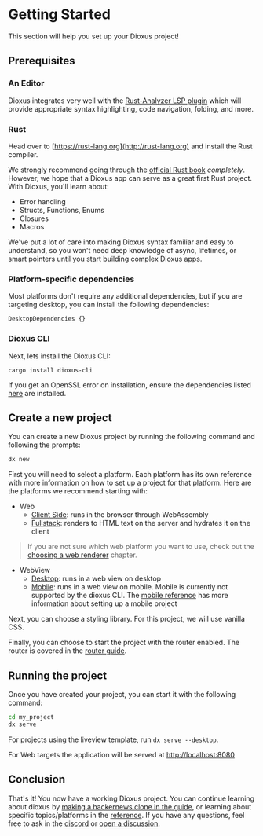 # Getting Started

This section will help you set up your Dioxus project!

## Prerequisites

### An Editor

Dioxus integrates very well with the [Rust-Analyzer LSP plugin](https://rust-analyzer.github.io) which will provide appropriate syntax highlighting, code navigation, folding, and more.

### Rust

Head over to [https://rust-lang.org](http://rust-lang.org) and install the Rust compiler.

We strongly recommend going through the [official Rust book](https://doc.rust-lang.org/book/ch01-00-getting-started.html) _completely_. However, we hope that a Dioxus app can serve as a great first Rust project. With Dioxus, you'll learn about:

- Error handling
- Structs, Functions, Enums
- Closures
- Macros

We've put a lot of care into making Dioxus syntax familiar and easy to understand, so you won't need deep knowledge of async, lifetimes, or smart pointers until you start building complex Dioxus apps.

### Platform-specific dependencies

Most platforms don't require any additional dependencies, but if you are targeting desktop, you can install the following dependencies:

```inject-dioxus
DesktopDependencies {}
```

### Dioxus CLI

Next, lets install the Dioxus CLI:

```
cargo install dioxus-cli
```

If you get an OpenSSL error on installation, ensure the dependencies listed [here](https://docs.rs/openssl/latest/openssl/#automatic) are installed.

## Create a new project

You can create a new Dioxus project by running the following command and following the prompts:

```sh
dx new
```


First you will need to select a platform. Each platform has its own reference with more information on how to set up a project for that platform. Here are the platforms we recommend starting with:

- Web
    - [Client Side](../reference/web/index.md): runs in the browser through WebAssembly
    - [Fullstack](../reference/fullstack/index.md): renders to HTML text on the server and hydrates it on the client
> If you are not sure which web platform you want to use, check out the [choosing a web renderer](../reference/choosing_a_web_renderer.md) chapter.
- WebView
    - [Desktop](../reference/desktop/index.md): runs in a web view on desktop
    - [Mobile](../reference/mobile/index.md): runs in a web view on mobile. Mobile is currently not supported by the dioxus CLI. The [mobile reference](../reference/mobile/index.md) has more information about setting up a mobile project

Next, you can choose a styling library. For this project, we will use vanilla CSS.

Finally, you can choose to start the project with the router enabled. The router is covered in the [router guide](../router/index.md).

## Running the project

Once you have created your project, you can start it with the following command:

```sh
cd my_project
dx serve
```

For projects using the liveview template, run `dx serve --desktop`.

For Web targets the application will be served at [http://localhost:8080](http://localhost:8080)

## Conclusion

That's it! You now have a working Dioxus project. You can continue learning about dioxus by [making a hackernews clone in the guide](../guide/index.md), or learning about specific topics/platforms in the [reference](../reference/index.md). If you have any questions, feel free to ask in the [discord](https://discord.gg/XgGxMSkvUM) or [open a discussion](https://github.com/DioxusLabs/dioxus/discussions).
